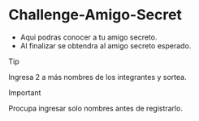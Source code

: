 # Challenge-Amigo-Secret
- Aqui podras conocer a tu amigo secreto.
- Al finalizar se obtendra al amigo secreto esperado.
> [!TIP]
> Ingresa 2 a más nombres de los integrantes y sortea.

> [!IMPORTANT]
> Procupa ingresar solo nombres antes de registrarlo.
